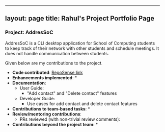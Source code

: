 ---
layout: page
title: Rahul's Project Portfolio Page
 ---

### Project: AddresSoC

AddresSoC is a CLI desktop application for School of Computing students to keep track of their network with other students and schedule meetings. It does not handle communication between students.

Given below are my contributions to the project.

* **Code contributed**: [RepoSense link](https://nus-cs2103-ay2122s2.github.io/tp-dashboard/?search=rahulprasad01&breakdown=true)
* **Enhancements implemented**:
    *
* **Documentation**:
    * User Guide:
        * "Add contact" and "Delete contact" features
    * Developer Guide:
       * Use cases for add contact and delete contact features
* **Contributions to team-based tasks**:
  * 
* **Review/mentoring contributions**:
    * PRs reviewed (with non-trivial review comments):
* **Contributions beyond the project team**:
  *       

  